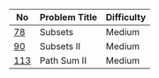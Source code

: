 No | Problem Title | Difficulty
------------ | ------------ | -------------
[78](https://leetcode.com/problems/subsets/) | Subsets | Medium
[90](https://leetcode.com/problems/subsets-ii/) | Subsets II | Medium
[113](https://leetcode.com/problems/path-sum-ii/) | Path Sum II | Medium
